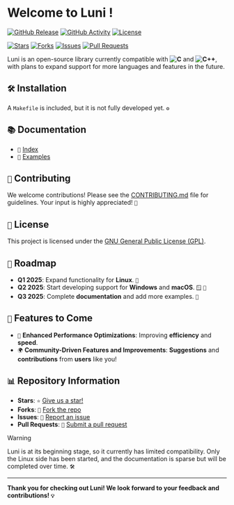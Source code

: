 # Welcome to Luni !

[![GitHub Release](https://img.shields.io/github/release/7klu/luni.svg?style=flat-square)](https://github.com/7klu/luni/releases)
[![GitHub Activity](https://img.shields.io/github/commit-activity/m/7klu/luni.svg?style=flat-square)](https://github.com/7klu/luni/commits)
[![License](https://img.shields.io/badge/license-GPL-blue.svg?style=flat-square)](LICENSE.md) 

[![Stars](https://img.shields.io/github/stars/7klu/luni?style=flat-square)](https://github.com/7klu/luni/stargazers)
[![Forks](https://img.shields.io/github/forks/7klu/luni?style=flat-square)](https://github.com/7klu/luni/network/members)
[![Issues](https://img.shields.io/github/issues/7klu/luni.svg?style=flat-square)](https://github.com/7klu/luni/issues)
[![Pull Requests](https://img.shields.io/github/issues-pr/7klu/luni.svg?style=flat-square)](https://github.com/7klu/luni/pulls)

Luni is an open-source library currently compatible with **![C](https://img.shields.io/badge/C-0a84ff?style=for-the-badge&logo=c&logoColor=white)** and **![C++](https://img.shields.io/badge/C++-00599c?style=for-the-badge&logo=c%2B%2B&logoColor=white)**, with plans to expand support for more languages and features in the future. 


## `🛠️` Installation
A `Makefile` is included, but it is not fully developed yet. `⚙️`


## `📚` Documentation
- `📖` [Index](docs/index.md)
- `📂` [Examples](examples/)


## `🤝` Contributing
We welcome contributions! Please see the [CONTRIBUTING.md](CONTRIBUTING.md) file for guidelines. Your input is highly appreciated! `🙌`


## `📜` License
This project is licensed under the [GNU General Public License (GPL)](LICENSE). 


## `📅` Roadmap
- **Q1 2025**: Expand functionality for **Linux**. `🐧`
- **Q2 2025**: Start developing support for **Windows** and **macOS**. `🪟` `🍏`
- **Q3 2025**: Complete **documentation** and add more examples. `📜`


## `🌟` Features to Come
- `🚀` **Enhanced Performance Optimizations**: Improving **efficiency** and **speed**.
- `🌍` **Community-Driven Features and Improvements**: **Suggestions** and **contributions** from **users** like you!


## `📊` Repository Information
- **Stars**: `⭐` [Give us a star!](https://github.com/7klu/luni)
- **Forks**: `🍴` [Fork the repo](https://github.com/7klu/luni/fork)
- **Issues**: `🐛` [Report an issue](https://github.com/7klu/luni/issues)
- **Pull Requests**: `🔄` [Submit a pull request](https://github.com/7klu/luni/pulls)


> [!WARNING]
> Luni is at its beginning stage, so it currently has limited compatibility. Only the Linux side has been started, and the documentation is sparse but will be completed over time. `🛠️`

---

**Thank you for checking out Luni! We look forward to your feedback and contributions! `💡`**

